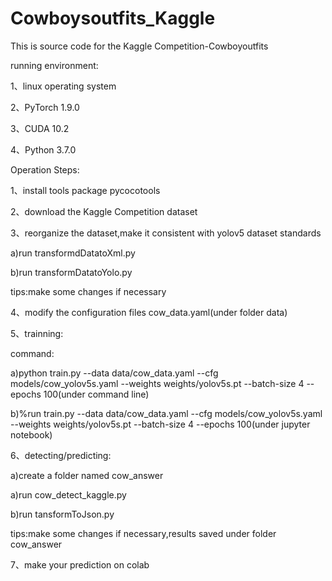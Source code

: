 # Cowboysoutfits_Kaggle
This is source code for the Kaggle Competition-Cowboyoutfits

running environment:

1、linux operating system

2、PyTorch 1.9.0

3、CUDA 10.2

4、Python 3.7.0

Operation Steps:

1、install tools package pycocotools

2、download the Kaggle Competition dataset

3、reorganize the dataset,make it consistent with yolov5 dataset standards 

   a)run transformdDatatoXml.py
   
   b)run transformDatatoYolo.py
   
   tips:make some changes if necessary
   
4、modify the configuration files cow_data.yaml(under folder data)

5、trainning:

   command:
   
   a)python train.py --data data/cow_data.yaml --cfg models/cow_yolov5s.yaml --weights weights/yolov5s.pt --batch-size 4 --epochs 100(under command line)
   
   b)%run train.py --data data/cow_data.yaml --cfg models/cow_yolov5s.yaml --weights weights/yolov5s.pt --batch-size 4 --epochs 100(under jupyter notebook)
   
6、detecting/predicting:

   a)create a folder named cow_answer
   
   a)run cow_detect_kaggle.py
   
   b)run tansformToJson.py
   
   tips:make some changes if necessary,results saved under folder cow_answer
   
7、make your prediction on colab

